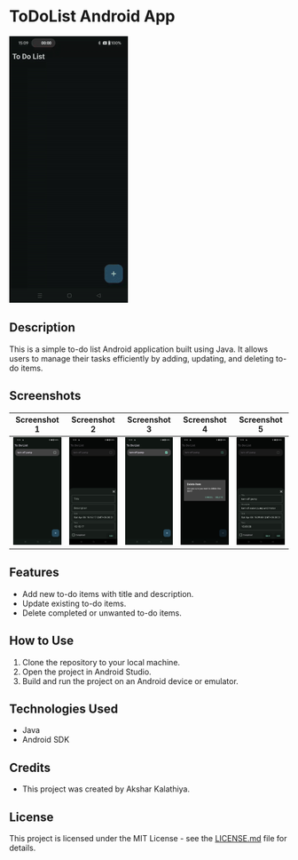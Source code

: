 # ToDoList Android App

![App Demo GIF](screenshots/To_Do_App.gif)

## Description

This is a simple to-do list Android application built using Java. It allows users to manage their tasks efficiently by adding, updating, and deleting to-do items.

## Screenshots


| Screenshot 1 | Screenshot 2 | Screenshot 3 | Screenshot 4 | Screenshot 5 |
|---------------|---------------|---------------|---------------|---------------|
| ![Homescreen](screenshots/Homescreen.png) | ![Add Todo](screenshots/addtodo.png) | ![Complete Task](screenshots/completetask.png) | ![Delete Task](screenshots/deletetask.png) | ![Edit Todo](screenshots/edittodo.png) |


## Features

- Add new to-do items with title and description.
- Update existing to-do items.
- Delete completed or unwanted to-do items.

## How to Use

1. Clone the repository to your local machine.
2. Open the project in Android Studio.
3. Build and run the project on an Android device or emulator.

## Technologies Used

- Java
- Android SDK

## Credits

- This project was created by Akshar Kalathiya.

## License

This project is licensed under the MIT License - see the [LICENSE.md](../LICENSE) file for details.
